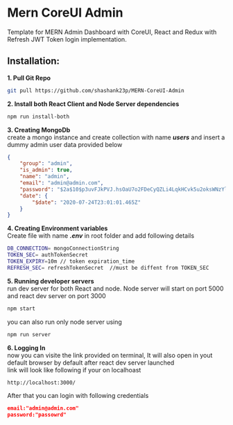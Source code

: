 # Mern CoreUI Admin
Template for MERN Admin Dashboard with CoreUI, React and Redux with Refresh JWT Token login implementation.

## Installation:
**1. Pull Git Repo**
```bash
git pull https://github.com/shashank23p/MERN-CoreUI-Admin
```
**2. Install both React Client and Node Server dependencies**
```bash
npm run install-both
```
**3. Creating MongoDb**<br>
create a mongo instance and create collection with name ***users*** and insert a dummy admin user data provided below
```json
{
    "group": "admin",
    "is_admin": true,
    "name": "admin",
    "email": "admin@admin.com",
    "password": "$2a$10$p3uvFJkPVJ.hsOaU7o2FDeCyQZLi4LqkHCvk5u2oksWNzYlzOmyhy",
    "date": {
        "$date": "2020-07-24T23:01:01.465Z"
    }
}
```
**4. Creating Environment variables**<br>
Create file with name ***.env*** in root folder and add following details
```bash
DB_CONNECTION= mongoConnectionString
TOKEN_SEC= authTokenSecret
TOKEN_EXPIRY=10m // token expiration_time
REFRESH_SEC= refreshTokenSecret  //must be diffent from TOKEN_SEC
```
**5. Running developer servers**<br>
run dev server for both React and node. Node server will start on port 5000 and react dev server on port 3000
```bash
npm start
```
you can also run only node server using 
```bash
npm run server
```
**6. Logging In**<br>
now you can visite the link provided on terminal, It will also open in yout default browser by default after react dev server launched<br>
link will look like following if your on localhoast 
```bash 
http://localhost:3000/
```
After that you can login with following credentials
```json
email:"admin@admin.com"
password:"passowrd"
```
